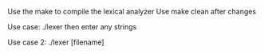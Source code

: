 Use the make to compile the lexical analyzer
Use make clean after changes

Use case: ./lexer
then enter any strings

Use case 2: ./lexer [filename]
